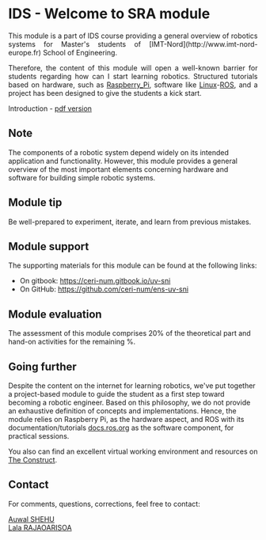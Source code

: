 # IDS - Welcome to SRA module

 <div align="justify"> This module is a part of IDS course providing a general overview of robotics systems for Master's students of [IMT-Nord](http://www.imt-nord-europe.fr) School of Engineering.

Therefore, the content of this module will open a well-known barrier for students regarding how can I start learning robotics. Structured tutorials based on hardware, such as [Raspberry_Pi](https://www.raspberrypi.org/), software like [Linux](https://ubuntu.com/download/desktop)-[ROS](https://ros.org/), and a project has been designed to give the students a kick start.
</div>

Introduction - [pdf version]()

## Note

The components of a robotic system depend widely on its intended application and functionality. However, this module provides a general overview of the most important elements concerning hardware and software for building simple robotic systems.

## Module tip

Be well-prepared to experiment, iterate, and learn from previous mistakes.

## Module support

The supporting materials for this module can be found at the following links:

- On gitbook: <https://ceri-num.gitbook.io/uv-sni>
- On GitHub: <https://github.com/ceri-num/ens-uv-sni>

## Module evaluation

The assessment of this module comprises 20% of the theoretical part and hand-on activities for the remaining %.

## Going further

Despite the content on the internet for learning robotics, we've put together a project-based module to guide the student as a first step toward becoming a robotic engineer. Based on this philosophy, we do not provide an exhaustive definition of concepts and implementations. Hence, the module relies on Raspberry Pi, as the hardware aspect, and ROS with its documentation/tutorials [docs.ros.org](https://docs.ros.org) as the software component, for practical sessions.

You also can find an excellent virtual working environment and resources on [The Construct](https://www.theconstructsim.com/).

## Contact

For comments, questions, corrections, feel free to contact:

[Auwal SHEHU](mailto://auwal.shehu@imt-nord-europe.fr)  
[Lala RAJAOARISOA](mailto://lala.rajaoarisoa@imt-nord-europe.fr)


